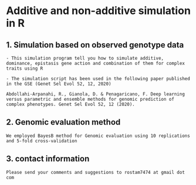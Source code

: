 # Additive and non-additive simulation in R

## 1. Simulation based on observed genotype data

```
- This simulation program tell you how to simulate additive, dominance, epistasis gene action and combination of them for complex traits using R

- The simulation script has been used in the following paper published in the GSE (Genet Sel Evol 52, 12, 2020)

Abdollahi-Arpanahi, R., Gianola, D. & Penagaricano, F. Deep learning versus parametric and ensemble methods for genomic prediction of complex phenotypes. Genet Sel Evol 52, 12 (2020).
```

## 2. Genomic evaluation method

```
We employed BayesB method for Genomic evaluation using 10 replications and 5-fold cross-validation
```

## 3. contact information

```
Please send your comments and suggestions to rostam7474 at gmail dot com
```



